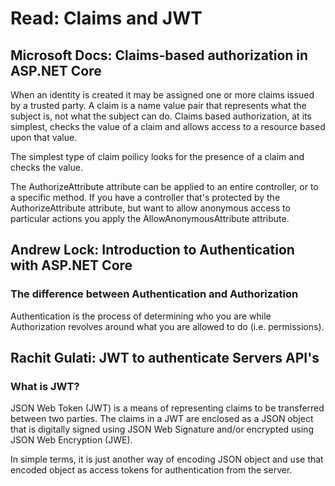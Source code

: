 # Read: Claims and JWT

## Microsoft Docs: Claims-based authorization in ASP.NET Core

When an identity is created it may be assigned one or more claims issued by a trusted party. A claim is a name value pair that represents what the subject is, not what the subject can do. Claims based authorization, at its simplest, checks the value of a claim and allows access to a resource based upon that value.

The simplest type of claim poilicy looks for the presence of a claim and checks the value.

The AuthorizeAttribute attribute can be applied to an entire controller, or to a specific method. If you have a controller that's protected by the AuthorizeAttribute attribute, but want to allow anonymous access to particular actions you apply the AllowAnonymousAttribute attribute.

## Andrew Lock: Introduction to Authentication with ASP.NET Core

### The difference between Authentication and Authorization

Authentication is the process of determining who you are while Authorization revolves around what you are allowed to do (i.e. permissions). 

## Rachit Gulati: JWT to authenticate Servers API's

### What is JWT?

JSON Web Token (JWT) is a means of representing claims to be transferred between two parties. The claims in a JWT are enclosed as a JSON object that is digitally signed using JSON Web Signature and/or encrypted using JSON Web Encryption (JWE).

In simple terms, it is just another way of encoding JSON object and use that encoded object as access tokens for authentication from the server.